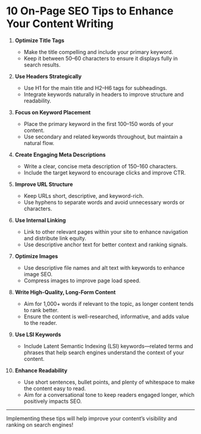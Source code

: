 # 10 On-Page SEO Tips to Enhance Your Content Writing

1. **Optimize Title Tags**  
   - Make the title compelling and include your primary keyword.  
   - Keep it between 50–60 characters to ensure it displays fully in search results.  

2. **Use Headers Strategically**  
   - Use H1 for the main title and H2–H6 tags for subheadings.  
   - Integrate keywords naturally in headers to improve structure and readability.  

3. **Focus on Keyword Placement**  
   - Place the primary keyword in the first 100–150 words of your content.  
   - Use secondary and related keywords throughout, but maintain a natural flow.  

4. **Create Engaging Meta Descriptions**  
   - Write a clear, concise meta description of 150–160 characters.  
   - Include the target keyword to encourage clicks and improve CTR.  

5. **Improve URL Structure**  
   - Keep URLs short, descriptive, and keyword-rich.  
   - Use hyphens to separate words and avoid unnecessary words or characters.  

6. **Use Internal Linking**  
   - Link to other relevant pages within your site to enhance navigation and distribute link equity.  
   - Use descriptive anchor text for better context and ranking signals.  

7. **Optimize Images**  
   - Use descriptive file names and alt text with keywords to enhance image SEO.  
   - Compress images to improve page load speed.  

8. **Write High-Quality, Long-Form Content**  
   - Aim for 1,000+ words if relevant to the topic, as longer content tends to rank better.  
   - Ensure the content is well-researched, informative, and adds value to the reader.  

9. **Use LSI Keywords**  
   - Include Latent Semantic Indexing (LSI) keywords—related terms and phrases that help search engines understand the context of your content.  

10. **Enhance Readability**  
    - Use short sentences, bullet points, and plenty of whitespace to make the content easy to read.  
    - Aim for a conversational tone to keep readers engaged longer, which positively impacts SEO.  

---

Implementing these tips will help improve your content’s visibility and ranking on search engines!

